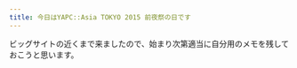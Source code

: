 ```yaml
---
title: 今日はYAPC::Asia TOKYO 2015 前夜祭の日です
---
```


ビッグサイトの近くまで来ましたので、始まり次第適当に自分用のメモを残しておこうと思います。

<!--

## SHIBATA Hiroshiさん  「言語開発の現場」

## Akira Sakamotoさん  「Perlワンライナー入門」


## tagomorisさん 「我々にできるOSSとそのコミュニティの育てかた」


-->

